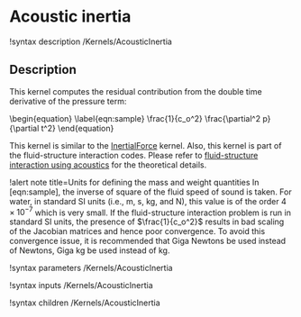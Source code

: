 # Acoustic inertia

!syntax description /Kernels/AcousticInertia

## Description

This kernel computes the residual contribution from the double time derivative of
the pressure term:

\begin{equation}
    \label{eqn:sample}
    \frac{1}{c_o^2} \frac{\partial^2 p}{\partial t^2}
\end{equation}

This kernel is similar to the [InertialForce](tensor_mechanics:/InertialForce.md) kernel. Also, this kernel is part of the fluid-structure interaction codes. Please refer to [fluid-structure interaction using acoustics](/fsi_acoustics.md) for the theoretical details.

!alert note title=Units for defining the mass and weight quantities
In [eqn:sample], the inverse of square of the fluid speed of sound is taken.
For water, in standard SI units (i.e., m, s, kg, and N), this value is of the order
$4\times 10^{-7}$ which is very small. If the fluid-structure interaction problem
is run in standard SI units, the presence of $\frac{1}{c_o^2}$ results in bad scaling
of the Jacobian matrices and hence poor convergence. To avoid this convergence issue,
it is recommended that Giga Newtons be used instead of Newtons, Giga kg be used instead of kg.

!syntax parameters /Kernels/AcousticInertia

!syntax inputs /Kernels/AcousticInertia

!syntax children /Kernels/AcousticInertia
